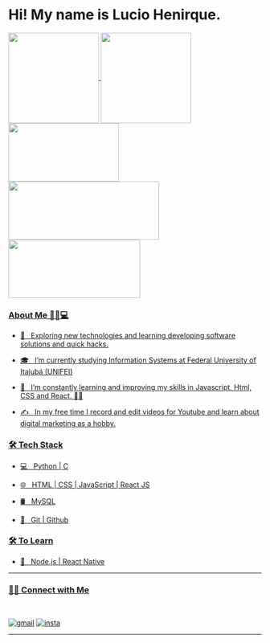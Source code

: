 <h1> Hi! My name is Lucio Henirque. </h1>

<div>
  <a href="https://github.com/Luxaoo">
  <img height="180em"   align="center" src="https://github-readme-stats.vercel.app/api?username=Luxaoo&show_icons=true&theme=react&include_all_commits=true&count_private=true"/>
  <img height="180em"  align="center" src="https://github-readme-stats.vercel.app/api/top-langs/?username=Luxaoo&layout=compact&langs_count=7&theme=react" />
</div>
  
<div> 
  <img align="center" width="220" height="116" src="https://www.google.com/url?sa=i&url=https%3A%2F%2Ftenor.com%2Fview%2Fprogrammer-gif-19019116&psig=AOvVaw3-VQ5bW7pHGMHajUTbnq_p&ust=1644601591214000&source=images&cd=vfe&ved=0CAsQjRxqFwoTCKDN1MHY9fUCFQAAAAAdAAAAABAD">
  <img align="center" width="300" height="116" src="https://giphy.com/embed/MdA16VIoXKKxNE8Stk" width="480">
  <img align="center" width="262" height="116" src="https://giphy.com/embed/3oKIP73vEZmJjFNXtC">
</div>

 <h3>About Me 👨🏻💻  </h3>

- 🤔 &nbsp; Exploring new technologies and learning developing software solutions and quick hacks.

- 🎓 &nbsp; I’m currently studying Information Systems at Federal University of Itajubá (UNIFEI)

- 🌱 &nbsp; I’m constantly learning and improving my skills in Javascript, Html, CSS and React. 👨‍💻

- ✍️ &nbsp; In my free time I record and edit videos for Youtube and learn about digital marketing as a hobby.

<h3>🛠 Tech Stack</h3>

- 💻 &nbsp; Python | C

- 🌐 &nbsp; HTML | CSS | JavaScript | React JS

- 🛢 &nbsp; MySQL

- 🔧 &nbsp; Git | Github

<h3>🛠 To Learn</h3>

- 🔧 &nbsp; Node.js | React Native

<hr>

<h3> 🤝🏻 Connect with Me </h3>

<br>

[![gmail](https://img.shields.io/badge/-Gmail-c14438?style=for-the-badge&logo=Gmail&logoColor=white)](mailto:luciohenric@gmail.com)
[![insta](https://img.shields.io/badge/-Instagram-E4405F?style=for-the-badge&logo=instagram&logoColor=white)](https://www.instagram.com/luciohssilva/)

<hr>
